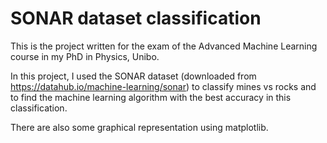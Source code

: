 # SONAR dataset classification
This is the project written for the exam of the Advanced Machine Learning course in my PhD in Physics, Unibo.

In this project, I used the SONAR dataset (downloaded from https://datahub.io/machine-learning/sonar) to classify mines vs rocks and to find the machine learning algorithm with the best accuracy in this classification.

There are also some graphical representation using matplotlib.
